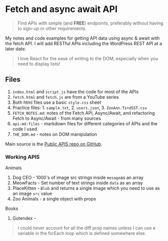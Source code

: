# Fetch and async await API

> Find APIs with simple (and **FREE**) endpoints, preferably without having to _sign-up_ or other requirements.

My notes and code examples for getting API data using async & await with the fetch API. I will add RESTful APIs including the WordPress REST API at a later date.

> I love React for the ease of writing to the DOM, especially when you need to display lists!

## Files

1. `index.html` and `script.js` have the code for most of the APIs
1. `fetch.html` and `fetch.js` are from a YouTube series
1. Both html files use a basic `style.css` sheet
1. Practice files: 1. `sample.txt`, 2. `users.json`, 3. `ZonAnn.Ts+dSST.csv`
1. `FETCH_NOTES.md`: notes of the Fetch API, Async/Await, and refactoring Fetch to Async/Await - from many sources
1. `api-md-files` - markdown files for different categories of APIs and the code I used
1. `THE_DOM.md` - notes on DOM manipulation

Main source is the [Public APIS repo on GitHub](https://github.com/public-apis/public-apis).

### Working APIS

Animals

1. Dog CEO - 1000's of image src strings inside `mesage`as an array
1. MeowFacts - Set number of text strings inside `data` as an array
1. PlaceKitten - `Blob` and returns a single image which you need to use as an image `src` value
1. Zoo Animals - a single object with props

Books

1. Gutendex -

> I could never account for all the diff prop names unless I can use a variable in the forEach loop which is defined somewhere else.
